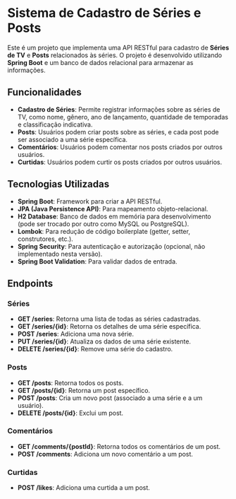 # Sistema de Cadastro de Séries e Posts

Este é um projeto que implementa uma API RESTful para cadastro de **Séries de TV** e **Posts** relacionados às séries. O projeto é desenvolvido utilizando **Spring Boot** e um banco de dados relacional para armazenar as informações.

## Funcionalidades

- **Cadastro de Séries**: Permite registrar informações sobre as séries de TV, como nome, gênero, ano de lançamento, quantidade de temporadas e classificação indicativa.
- **Posts**: Usuários podem criar posts sobre as séries, e cada post pode ser associado a uma série específica.
- **Comentários**: Usuários podem comentar nos posts criados por outros usuários.
- **Curtidas**: Usuários podem curtir os posts criados por outros usuários.

## Tecnologias Utilizadas

- **Spring Boot**: Framework para criar a API RESTful.
- **JPA (Java Persistence API)**: Para mapeamento objeto-relacional.
- **H2 Database**: Banco de dados em memória para desenvolvimento (pode ser trocado por outro como MySQL ou PostgreSQL).
- **Lombok**: Para redução de código boilerplate (getter, setter, construtores, etc.).
- **Spring Security**: Para autenticação e autorização (opcional, não implementado nesta versão).
- **Spring Boot Validation**: Para validar dados de entrada.

## Endpoints

### Séries

- **GET /series**: Retorna uma lista de todas as séries cadastradas.
- **GET /series/{id}**: Retorna os detalhes de uma série específica.
- **POST /series**: Adiciona uma nova série.
- **PUT /series/{id}**: Atualiza os dados de uma série existente.
- **DELETE /series/{id}**: Remove uma série do cadastro.

### Posts

- **GET /posts**: Retorna todos os posts.
- **GET /posts/{id}**: Retorna um post específico.
- **POST /posts**: Cria um novo post (associado a uma série e a um usuário).
- **DELETE /posts/{id}**: Exclui um post.

### Comentários

- **GET /comments/{postId}**: Retorna todos os comentários de um post.
- **POST /comments**: Adiciona um novo comentário a um post.

### Curtidas

- **POST /likes**: Adiciona uma curtida a um post.
